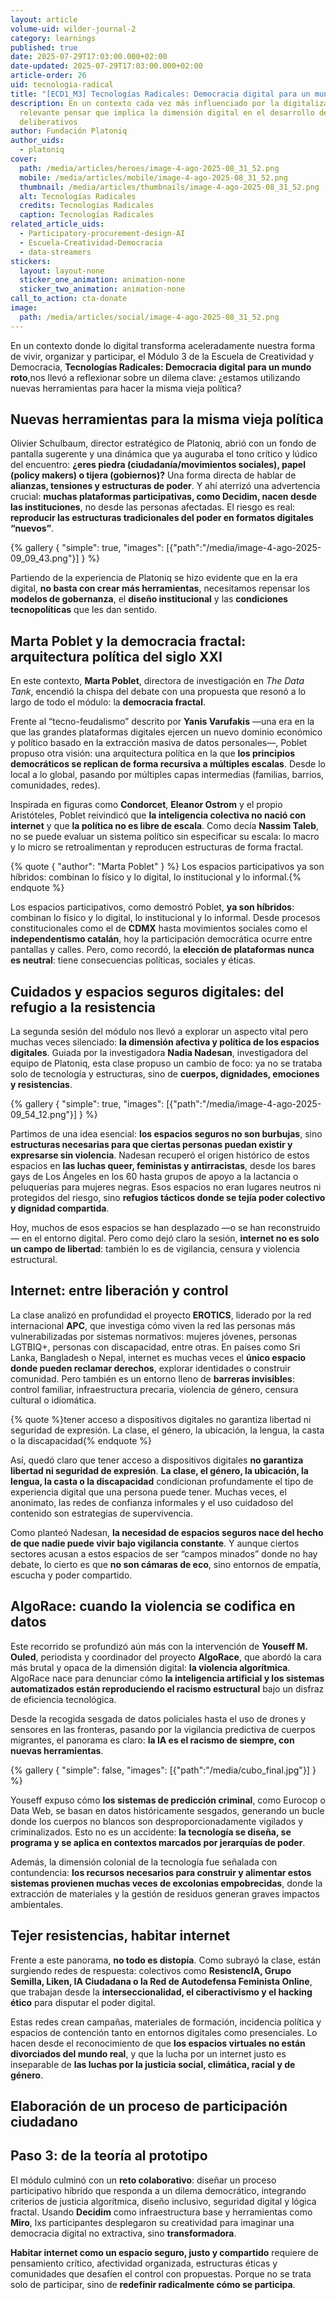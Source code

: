 ```yaml
---
layout: article
volume-uid: wilder-journal-2
category: learnings
published: true
date: 2025-07-29T17:03:00.000+02:00
date-updated: 2025-07-29T17:03:00.000+02:00
article-order: 26
uid: tecnologia-radical
title: "[ECD1_M3] Tecnologías Radicales: Democracia digital para un mundo roto"
description: En un contexto cada vez más influenciado por la digitalización, es
  relevante pensar que implica la dimensión digital en el desarrollo de procesos
  deliberativos
author: Fundación Platoniq
author_uids:
  - platoniq
cover:
  path: /media/articles/heroes/image-4-ago-2025-08_31_52.png
  mobile: /media/articles/mobile/image-4-ago-2025-08_31_52.png
  thumbnail: /media/articles/thumbnails/image-4-ago-2025-08_31_52.png
  alt: Tecnologías Radicales
  credits: Tecnologías Radicales
  caption: Tecnologías Radicales
related_article_uids:
  - Participatory-procurement-design-AI
  - Escuela-Creatividad-Democracia
  - data-streamers
stickers:
  layout: layout-none
  sticker_one_animation: animation-none
  sticker_two_animation: animation-none
call_to_action: cta-donate
image:
  path: /media/articles/social/image-4-ago-2025-08_31_52.png
---
```

En un contexto donde lo digital transforma aceleradamente nuestra forma de vivir, organizar y participar, el Módulo 3 de la Escuela de Creatividad y Democracia, **Tecnologías Radicales: Democracia digital para un mundo roto**,nos llevó a reflexionar sobre un dilema clave: ¿estamos utilizando nuevas herramientas para hacer la misma vieja política?

## **Nuevas herramientas para la misma vieja política**

Olivier Schulbaum, director estratégico de Platoniq, abrió con un fondo de pantalla sugerente y una dinámica que ya auguraba el tono crítico y lúdico del encuentro: **¿eres piedra (ciudadanía/movimientos sociales), papel (policy makers) o tijera (gobiernos)?** Una forma directa de hablar de **alianzas, tensiones y estructuras de poder**. Y ahí aterrizó una advertencia crucial: **muchas plataformas participativas, como Decidim, nacen desde las instituciones**, no desde las personas afectadas. El riesgo es real: **reproducir las estructuras tradicionales del poder en formatos digitales “nuevos”**.

{% gallery { "simple": true, "images": [{"path":"/media/image-4-ago-2025-09_09_43.png"}] } %}

Partiendo de la experiencia de Platoniq se hizo evidente que en la era digital, **no basta con crear más herramientas**, necesitamos repensar los **modelos de gobernanza**, el **diseño institucional** y las **condiciones tecnopolíticas** que les dan sentido.

## **Marta Poblet y la democracia fractal: arquitectura política del siglo XXI**

En este contexto, **Marta Poblet**, directora de investigación en *The Data Tank*, encendió la chispa del debate con una propuesta que resonó a lo largo de todo el módulo: la **democracia fractal**.

Frente al “tecno-feudalismo” descrito por **Yanis Varufakis** —una era en la que las grandes plataformas digitales ejercen un nuevo dominio económico y político basado en la extracción masiva de datos personales—, Poblet propuso otra visión: una arquitectura política en la que **los principios democráticos se replican de forma recursiva a múltiples escalas**. Desde lo local a lo global, pasando por múltiples capas intermedias (familias, barrios, comunidades, redes).

Inspirada en figuras como **Condorcet**, **Eleanor Ostrom** y el propio Aristóteles, Poblet reivindicó que **la inteligencia colectiva no nació con internet** y que **la política no es libre de escala**. Como decía **Nassim Taleb**, no se puede evaluar un sistema político sin especificar su escala: lo macro y lo micro se retroalimentan y reproducen estructuras de forma fractal.

{% quote { "author": "Marta Poblet" } %} Los espacios participativos ya son híbridos: combinan lo físico y lo digital, lo institucional y lo informal.{% endquote %}

Los espacios participativos, como demostró Poblet, **ya son híbridos**: combinan lo físico y lo digital, lo institucional y lo informal. Desde procesos constitucionales como el de **CDMX** hasta movimientos sociales como el **independentismo catalán**, hoy la participación democrática ocurre entre pantallas y calles. Pero, como recordó, la **elección de plataformas nunca es neutral**: tiene consecuencias políticas, sociales y éticas.

## **Cuidados y espacios seguros digitales: del refugio a la resistencia**

La segunda sesión del módulo nos llevó a explorar un aspecto vital pero muchas veces silenciado: **la dimensión afectiva y política de los espacios digitales**. Guiada por la investigadora **Nadia Nadesan**, investigadora del equipo de Platoniq, esta clase propuso un cambio de foco: ya no se trataba solo de tecnología y estructuras, sino de **cuerpos, dignidades, emociones y resistencias**.

{% gallery { "simple": true, "images": [{"path":"/media/image-4-ago-2025-09_54_12.png"}] } %}

Partimos de una idea esencial: **los espacios seguros no son burbujas**, sino **estructuras necesarias para que ciertas personas puedan existir y expresarse sin violencia**. Nadesan recuperó el origen histórico de estos espacios en **las luchas queer, feministas y antirracistas**, desde los bares gays de Los Ángeles en los 60 hasta grupos de apoyo a la lactancia o peluquerías para mujeres negras. Esos espacios no eran lugares neutros ni protegidos del riesgo, sino **refugios tácticos donde se tejía poder colectivo y dignidad compartida**.

Hoy, muchos de esos espacios se han desplazado —o se han reconstruido— en el entorno digital. Pero como dejó claro la sesión, **internet no es solo un campo de libertad**: también lo es de vigilancia, censura y violencia estructural.

## **Internet: entre liberación y control**

La clase analizó en profundidad el proyecto **EROTICS**, liderado por la red internacional **APC**, que investiga cómo viven la red las personas más vulnerabilizadas por sistemas normativos: mujeres jóvenes, personas LGTBIQ+, personas con discapacidad, entre otras. En países como Sri Lanka, Bangladesh o Nepal, internet es muchas veces el **único espacio donde pueden reclamar derechos**, explorar identidades o construir comunidad. Pero también es un entorno lleno de **barreras invisibles**: control familiar, infraestructura precaria, violencia de género, censura cultural o idiomática.

{% quote %}tener acceso a dispositivos digitales no garantiza libertad ni seguridad de expresión. La clase, el género, la ubicación, la lengua, la casta o la discapacidad{% endquote %}

Así, quedó claro que tener acceso a dispositivos digitales **no garantiza libertad ni seguridad de expresión**. **La clase, el género, la ubicación, la lengua, la casta o la discapacidad** condicionan profundamente el tipo de experiencia digital que una persona puede tener. Muchas veces, el anonimato, las redes de confianza informales y el uso cuidadoso del contenido son estrategias de supervivencia.

Como planteó Nadesan, **la necesidad de espacios seguros nace del hecho de que nadie puede vivir bajo vigilancia constante**. Y aunque ciertos sectores acusan a estos espacios de ser “campos minados” donde no hay debate, lo cierto es que **no son cámaras de eco**, sino entornos de empatía, escucha y poder compartido.

## **AlgoRace: cuando la violencia se codifica en datos**

Este recorrido se profundizó aún más con la intervención de **Youseff M. Ouled**, periodista y coordinador del proyecto **AlgoRace**, que abordó la cara más brutal y opaca de la dimensión digital: **la violencia algorítmica**. AlgoRace nace para denunciar cómo **la inteligencia artificial y los sistemas automatizados están reproduciendo el racismo estructural** bajo un disfraz de eficiencia tecnológica.

Desde la recogida sesgada de datos policiales hasta el uso de drones y sensores en las fronteras, pasando por la vigilancia predictiva de cuerpos migrantes, el panorama es claro: **la IA es el racismo de siempre, con nuevas herramientas**.

{% gallery { "simple": false, "images": [{"path":"/media/cubo_final.jpg"}] } %}

Youseff expuso cómo **los sistemas de predicción criminal**, como Eurocop o Data Web, se basan en datos históricamente sesgados, generando un bucle donde los cuerpos no blancos son desproporcionadamente vigilados y criminalizados. Esto no es un accidente: **la tecnología se diseña, se programa y se aplica en contextos marcados por jerarquías de poder**.

Además, la dimensión colonial de la tecnología fue señalada con contundencia: **los recursos necesarios para construir y alimentar estos sistemas provienen muchas veces de excolonias empobrecidas**, donde la extracción de materiales y la gestión de residuos generan graves impactos ambientales.

## **Tejer resistencias, habitar internet**

Frente a este panorama, **no todo es distopía**. Como subrayó la clase, están surgiendo redes de respuesta: colectivos como **ResistencIA, Grupo Semilla, Liken, IA Ciudadana o la Red de Autodefensa Feminista Online**, que trabajan desde la **interseccionalidad, el ciberactivismo y el hacking ético** para disputar el poder digital.

Estas redes crean campañas, materiales de formación, incidencia política y espacios de contención tanto en entornos digitales como presenciales. Lo hacen desde el reconocimiento de que **los espacios virtuales no están divorciados del mundo real**, y que la lucha por un internet justo es inseparable de **las luchas por la justicia social, climática, racial y de género**.

## **Elaboración de un proceso de participación ciudadano**

## **Paso 3: de la teoría al prototipo**

El módulo culminó con un **reto colaborativo**: diseñar un proceso participativo híbrido que responda a un dilema democrático, integrando criterios de justicia algorítmica, diseño inclusivo, seguridad digital y lógica fractal. Usando **Decidim** como infraestructura base y herramientas como **Miro**, lxs participantes desplegaron su creatividad para imaginar una democracia digital no extractiva, sino **transformadora**.

**Habitar internet como un espacio seguro, justo y compartido** requiere de pensamiento crítico, afectividad organizada, estructuras éticas y comunidades que desafíen el control con propuestas. Porque no se trata solo de participar, sino de **redefinir radicalmente cómo se participa**.
